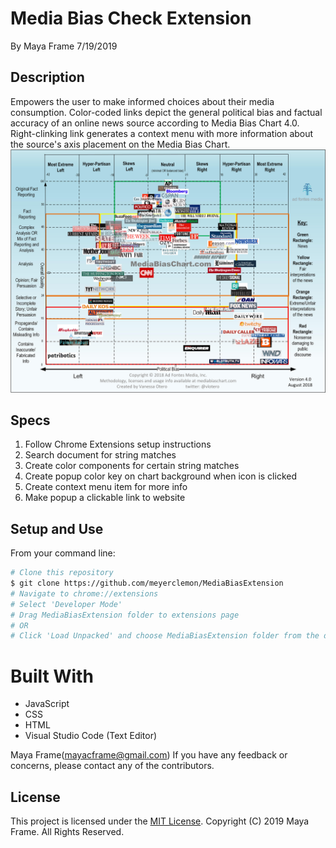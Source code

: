 # Media Bias Check Extension
By Maya Frame 7/19/2019
## Description
Empowers the user to make informed choices about their media consumption. Color-coded links depict the general political bias and factual accuracy of an online news source according to Media Bias Chart 4.0.
Right-clinking link generates a context menu with more information about the source's axis placement on the Media Bias Chart.
![Media Bias Chart 4.0](/images/Media-Bias-Chart_4.0.jpg)

## Specs 
1. Follow Chrome Extensions setup instructions
2. Search document for string matches 
3. Create color components for certain string matches
4. Create popup color key on chart background when icon is clicked
5. Create context menu item for more info
6. Make popup a clickable link to website

## Setup and Use
From your command line:

```bash
# Clone this repository
$ git clone https://github.com/meyerclemon/MediaBiasExtension
# Navigate to chrome://extensions
# Select 'Developer Mode'
# Drag MediaBiasExtension folder to extensions page
# OR
# Click 'Load Unpacked' and choose MediaBiasExtension folder from the directory
```
# Built With
* JavaScript
* CSS
* HTML
* Visual Studio Code (Text Editor)

Maya Frame(mayacframe@gmail.com)
If you have any feedback or concerns, please contact any of the contributors.

## License

This project is licensed under the [MIT License](https://opensource.org/licenses/MIT). Copyright (C) 2019 Maya Frame. All Rights Reserved.
